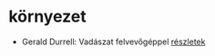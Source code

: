 # környezet

- Gerald Durrell: Vadászat felvevőgéppel [részletek](_details/Gerald%20Durrell.md#id_863)